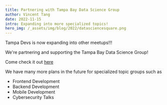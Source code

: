 ```yaml
---
title: Partnering with Tampa Bay Data Science Group
author: Vincent Tang
date: 2022-11-15
intro: Expanding into more specialized topics!
hero_img: /_assets/img/blog/2022/datasciencesquare.png
---
```


Tampa Devs is now expanding into other meetups!!!

We're partnering and supporting the Tampa Bay Data Science Group!

Come check it out [here](https://www.meetup.com/data-scientists-tampa-bay/)

We have many more plans in the future for specialized topic groups such as

- Frontend Development
- Backend Development
- Mobile Development
- Cybersecurity Talks